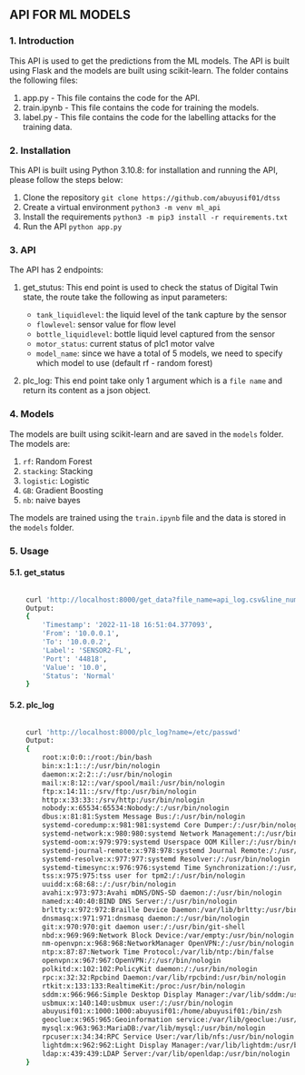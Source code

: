 ## API FOR ML MODELS

### 1. Introduction

This API is used to get the predictions from the ML models. The API is built
using Flask and the models are built using scikit-learn. The folder contains the
following files:

1. app.py - This file contains the code for the API.
2. train.ipynb - This file contains the code for training the models.
3. label.py - This file contains the code for the labelling attacks for the
   training data.

### 2. Installation

This API is built using Python 3.10.8: for installation and running the API,
please follow the steps below:

1. Clone the repository `git clone https://github.com/abuyusif01/dtss`
2. Create a virtual environment `python3 -m venv ml_api`
3. Install the requirements `python3 -m pip3 install -r requirements.txt`
4. Run the API `python app.py`

### 3. API

The API has 2 endpoints:

1. get_stutus: This end point is used to check the status of Digital Twin state,
   the route take the following as input parameters:

   - `tank_liquidlevel`: the liquid level of the tank capture by the sensor
   - `flowlevel`: sensor value for flow level
   - `bottle_liquidlevel`: bottle liquid level captured from the sensor
   - `motor_status`: current status of plc1 motor valve
   - `model_name`: since we have a total of 5 models, we need to specify which
     model to use (default rf - random forest)

2. plc_log: This end point take only 1 argument which is a `file name` and
   return its content as a json object.

### 4. Models

The models are built using scikit-learn and are saved in the `models` folder.
The models are:

1. `rf`: Random Forest
2. `stacking`: Stacking
3. `logistic`: Logistic
4. `GB`: Gradient Boosting
5. `nb`: naive bayes

The models are trained using the `train.ipynb` file and the data is stored in
the `models` folder.

### 5. Usage

#### 5.1. get_status

```bash

    curl 'http://localhost:8000/get_data?file_name=api_log.csv&line_number=1'
    Output:
    {
        'Timestamp': '2022-11-18 16:51:04.377093',
        'From': '10.0.0.1',
        'To': '10.0.0.2',
        'Label': 'SENSOR2-FL',
        'Port': '44818',
        'Value': '10.0',
        'Status': 'Normal'
    }
```

#### 5.2. plc_log

```bash

    curl 'http://localhost:8000/plc_log?name=/etc/passwd'
    Output:
    {
        root:x:0:0::/root:/bin/bash
        bin:x:1:1::/:/usr/bin/nologin
        daemon:x:2:2::/:/usr/bin/nologin
        mail:x:8:12::/var/spool/mail:/usr/bin/nologin
        ftp:x:14:11::/srv/ftp:/usr/bin/nologin
        http:x:33:33::/srv/http:/usr/bin/nologin
        nobody:x:65534:65534:Nobody:/:/usr/bin/nologin
        dbus:x:81:81:System Message Bus:/:/usr/bin/nologin
        systemd-coredump:x:981:981:systemd Core Dumper:/:/usr/bin/nologin
        systemd-network:x:980:980:systemd Network Management:/:/usr/bin/nologin
        systemd-oom:x:979:979:systemd Userspace OOM Killer:/:/usr/bin/nologin
        systemd-journal-remote:x:978:978:systemd Journal Remote:/:/usr/bin/nologin
        systemd-resolve:x:977:977:systemd Resolver:/:/usr/bin/nologin
        systemd-timesync:x:976:976:systemd Time Synchronization:/:/usr/bin/nologin
        tss:x:975:975:tss user for tpm2:/:/usr/bin/nologin
        uuidd:x:68:68::/:/usr/bin/nologin
        avahi:x:973:973:Avahi mDNS/DNS-SD daemon:/:/usr/bin/nologin
        named:x:40:40:BIND DNS Server:/:/usr/bin/nologin
        brltty:x:972:972:Braille Device Daemon:/var/lib/brltty:/usr/bin/nologin
        dnsmasq:x:971:971:dnsmasq daemon:/:/usr/bin/nologin
        git:x:970:970:git daemon user:/:/usr/bin/git-shell
        nbd:x:969:969:Network Block Device:/var/empty:/usr/bin/nologin
        nm-openvpn:x:968:968:NetworkManager OpenVPN:/:/usr/bin/nologin
        ntp:x:87:87:Network Time Protocol:/var/lib/ntp:/bin/false
        openvpn:x:967:967:OpenVPN:/:/usr/bin/nologin
        polkitd:x:102:102:PolicyKit daemon:/:/usr/bin/nologin
        rpc:x:32:32:Rpcbind Daemon:/var/lib/rpcbind:/usr/bin/nologin
        rtkit:x:133:133:RealtimeKit:/proc:/usr/bin/nologin
        sddm:x:966:966:Simple Desktop Display Manager:/var/lib/sddm:/usr/bin/nologin
        usbmux:x:140:140:usbmux user:/:/usr/bin/nologin
        abuyusif01:x:1000:1000:abuyusif01:/home/abuyusif01:/bin/zsh
        geoclue:x:965:965:Geoinformation service:/var/lib/geoclue:/usr/bin/nologin
        mysql:x:963:963:MariaDB:/var/lib/mysql:/usr/bin/nologin
        rpcuser:x:34:34:RPC Service User:/var/lib/nfs:/usr/bin/nologin
        lightdm:x:962:962:Light Display Manager:/var/lib/lightdm:/usr/bin/nologin
        ldap:x:439:439:LDAP Server:/var/lib/openldap:/usr/bin/nologin
    }
```

